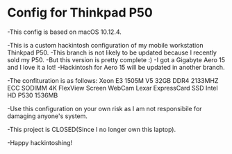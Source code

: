 # Config for Thinkpad P50
-This config is based on macOS 10.12.4.

-This is a custom hackintosh configuration of my mobile workstation Thinkpad P50.
-This branch is not likely to be updated because I recently sold my P50.
-But this version is pretty complete :) 
-I got a Gigabyte Aero 15 and I love it a lot!
-Hackintosh for Aero 15 will be updated in another branch.

-The confituration is as follows:
  Xeon E3 1505M V5
  32GB DDR4 2133MHZ ECC SODIMM
  4K FlexView Screen
  WebCam
  Lexar ExpressCard SSD
  Intel HD P530 1536MB
  
-Use this configuration on your own risk as I am not responsibile for damaging anyone's system.

-This project is CLOSED(Since I no longer own this laptop).

-Happy hackintoshing!
